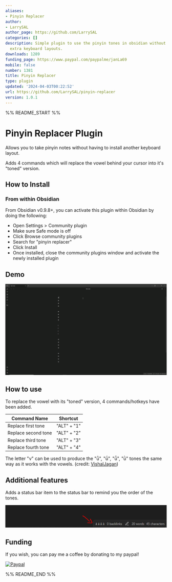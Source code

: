 ```yaml
---
aliases:
- Pinyin Replacer
author:
- LarrySAL
author_page: https://github.com/LarrySAL
categories: []
description: Simple plugin to use the pinyin tones in obsidian without having to install
  extra keyboard layouts.
downloads: 1289
funding_page: https://www.paypal.com/paypalme/janLa69
mobile: false
number: 1381
title: Pinyin Replacer
type: plugin
updated: '2024-04-03T00:22:52'
url: https://github.com/LarrySAL/pinyin-replacer
version: 1.0.1
---
```


%% README_START %%

# Pinyin Replacer Plugin

Allows you to take pinyin notes without having to install another keyboard layout.

Adds 4 commands which will replace the vowel behind your cursor into it's "toned" version.

## How to Install
### From within Obsidian

From Obsidian v0.9.8+, you can activate this plugin within Obsidian by doing the following:

- Open Settings > Community plugin
- Make sure Safe mode is off
- Click Browse community plugins
- Search for "pinyin replacer"
- Click Install
- Once installed, close the community plugins window and activate the newly installed plugin

## Demo

![](https://github.com/LarrySAL/pinyin-replacer/blob/master/resources/show_replacement.gif)

## How to use

To replace the vowel with its "toned" version, 4 commands/hotkeys have been added.

| Command Name        | Shortcut |
| ------------------- | -------- |
| Replace first tone  | "ALT" + "1"  |
| Replace second tone | "ALT" + "2"  |
| Replace third tone  | "ALT" + "3"  |
| Replace fourth tone | "ALT" + "4"  |

The letter "v" can be used to produce the "ǖ", "ǘ", "ǚ", "ǜ" tones the same way as it works with the vowels. (credit: [VishalJagan](https://github.com/VishalJagan))

## Additional features

Adds a status bar item to the status bar to remind you the order of the tones.

![](https://github.com/LarrySAL/pinyin-replacer/blob/master/resources/Status_bar_item.PNG)

## Funding

If you wish, you can pay me a coffee by donating to my paypal!

[![Paypal](https://img.shields.io/badge/paypal-janLa69-yellow?style=social&logo=paypal)](https://www.paypal.com/paypalme/janLa69)



%% README_END %%